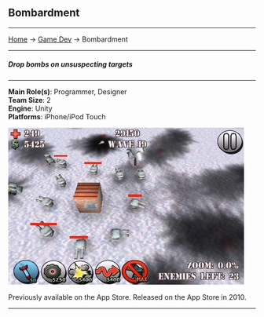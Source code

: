 ## Bombardment

---
[Home](/) -> [Game Dev](/game_dev) -> Bombardment

---
##### Drop bombs on unsuspecting targets

---

**Main Role(s)**: Programmer, Designer
<br>
**Team Size**: 2
<br>
**Engine**: Unity
<br>
**Platforms**: iPhone/iPod Touch
<br>

<img src="images/bombardment/1.jpg?raw=true"/>

Previously available on the App Store.
Released on the App Store in 2010.

---

